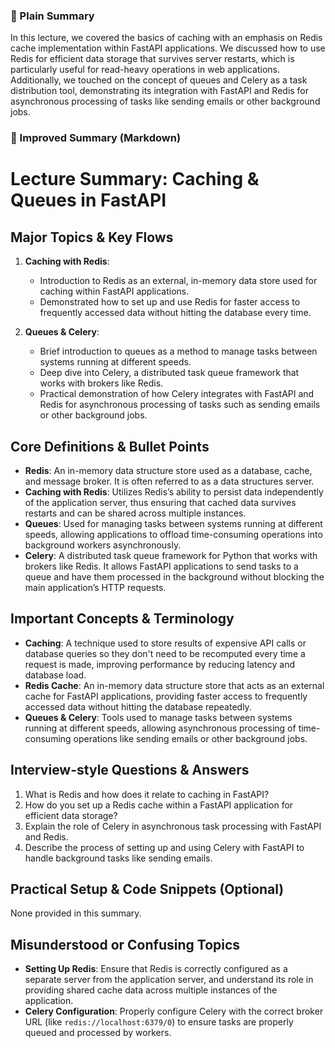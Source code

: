  ### 🧾 Plain Summary
In this lecture, we covered the basics of caching with an emphasis on Redis cache implementation within FastAPI applications. We discussed how to use Redis for efficient data storage that survives server restarts, which is particularly useful for read-heavy operations in web applications. Additionally, we touched on the concept of queues and Celery as a task distribution tool, demonstrating its integration with FastAPI and Redis for asynchronous processing of tasks like sending emails or other background jobs.

### 📝 Improved Summary (Markdown)
# Lecture Summary: Caching & Queues in FastAPI

## Major Topics & Key Flows
1. **Caching with Redis**: 
   - Introduction to Redis as an external, in-memory data store used for caching within FastAPI applications.
   - Demonstrated how to set up and use Redis for faster access to frequently accessed data without hitting the database every time.
   
2. **Queues & Celery**:
   - Brief introduction to queues as a method to manage tasks between systems running at different speeds.
   - Deep dive into Celery, a distributed task queue framework that works with brokers like Redis.
   - Practical demonstration of how Celery integrates with FastAPI and Redis for asynchronous processing of tasks such as sending emails or other background jobs.

## Core Definitions & Bullet Points
- **Redis**: An in-memory data structure store used as a database, cache, and message broker. It is often referred to as a data structures server.
- **Caching with Redis**: Utilizes Redis’s ability to persist data independently of the application server, thus ensuring that cached data survives restarts and can be shared across multiple instances.
- **Queues**: Used for managing tasks between systems running at different speeds, allowing applications to offload time-consuming operations into background workers asynchronously.
- **Celery**: A distributed task queue framework for Python that works with brokers like Redis. It allows FastAPI applications to send tasks to a queue and have them processed in the background without blocking the main application’s HTTP requests.

## Important Concepts & Terminology
- **Caching**: A technique used to store results of expensive API calls or database queries so they don't need to be recomputed every time a request is made, improving performance by reducing latency and database load.
- **Redis Cache**: An in-memory data structure store that acts as an external cache for FastAPI applications, providing faster access to frequently accessed data without hitting the database repeatedly.
- **Queues & Celery**: Tools used to manage tasks between systems running at different speeds, allowing asynchronous processing of time-consuming operations like sending emails or other background jobs.

## Interview-style Questions & Answers
1. What is Redis and how does it relate to caching in FastAPI?
2. How do you set up a Redis cache within a FastAPI application for efficient data storage?
3. Explain the role of Celery in asynchronous task processing with FastAPI and Redis.
4. Describe the process of setting up and using Celery with FastAPI to handle background tasks like sending emails.

## Practical Setup & Code Snippets (Optional)
None provided in this summary.

## Misunderstood or Confusing Topics
- **Setting Up Redis**: Ensure that Redis is correctly configured as a separate server from the application server, and understand its role in providing shared cache data across multiple instances of the application.
- **Celery Configuration**: Properly configure Celery with the correct broker URL (like `redis://localhost:6379/0`) to ensure tasks are properly queued and processed by workers.
